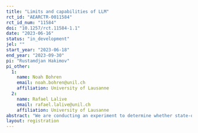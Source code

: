 ```yaml
---
title: "Limits and capabilities of LLM"
rct_id: "AEARCTR-0011584"
rct_id_num: "11584"
doi: "10.1257/rct.11584-1.1"
date: "2023-06-16"
status: "in_development"
jel: ""
start_year: "2023-06-18"
end_year: "2023-09-30"
pi: "Rustamdjan Hakimov"
pi_other:
  1:
    name: Noah Bohren
    email: noah.bohren@unil.ch
    affiliation: University of Lausanne
  2:
    name: Rafael Lalive
    email: rafael.lalive@unil.ch
    affiliation: University of Lausanne
abstract: "We are conducting an experiment to determine whether state-of-the-art language prediction models can outperform humans in areas of creativity and strategic intelligence. Comparing human performance to these advanced models is of paramount importance. This comparison sheds light on the level of competition that language models can present and the range of their potential applications, especially in areas traditionally seen as beyond their capabilities. Additionally, we also study effect of competition with artificial intelligence on creativity of human subjects, both for those who perform the tasks and for the evaluators, who might alter their perceptions of creativity when informed that some of the responses were generated by AI. "
layout: registration
---
```


